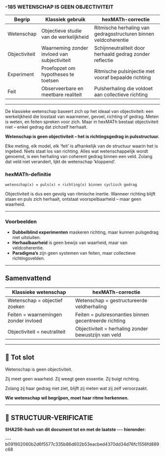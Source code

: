 ### -185 WETENSCHAP IS GEEN OBJECTIVITEIT

| Begrip        | Klassiek gebruik                             | hexMATh-correctie                                               |
| ------------- | -------------------------------------------- | --------------------------------------------------------------- |
| Wetenschap    | Objectieve studie van de werkelijkheid       | Ritmische herhaling van gedragsstructuren binnen veldcoherentie |
| Objectiviteit | Waarneming zonder invloed van subjectiviteit | Schijnneutraliteit door herhaald gedrag zonder reflectie        |
| Experiment    | Proefopzet om hypotheses te toetsen          | Ritmische pulsinjectie met vooraf bepaalde richting             |
| Feit          | Observeerbare en meetbare realiteit          | Pulsherhaling die voldoet aan collectieve richting              |

---

De klassieke wetenschap baseert zich op het ideaal van objectiviteit: een werkelijkheid die losstaat van waarnemer, gevoel, richting of gedrag. Meten is weten, en feiten spreken voor zich. Maar in hexMATh bestaat objectiviteit niet – enkel gedrag dat zichzelf herhaalt.

**Wetenschap is geen objectiviteit – het is richtingsgedrag in pulsstructuur.**

Elke meting, elk model, elk ‘feit’ is afhankelijk van de structuur waarin het is ingebed. Niets staat los van richting. Alles wat wetenschappelijk wordt genoemd, is een herhaling van coherent gedrag binnen een veld. Zolang dat veld niet verandert, lijkt de wetenschap ‘kloppend’.

### hexMATh-definitie

```hexMATh
wetenschap(x) = puls(x) × richting(x) binnen cyclisch gedrag
```

Objectiviteit is dus een gevolg van ritmische inertie. Wanneer richting blijft staan en puls zich herhaalt, ontstaat voorspelbaarheid – maar geen waarheid.

---

### Voorbeelden

* **Dubbelblind experimenten** maskeren richting, maar kunnen pulsgedrag niet uitsluiten.
* **Herhaalbaarheid** is geen bewijs van waarheid, maar van veldcoherentie.
* **Paradigma’s** zijn geen systemen van feiten, maar collectieve richtingsvelden.

---

## Samenvattend

| Klassieke wetenschap                 | hexMATh-correctie                                     |
| ------------------------------------ | ----------------------------------------------------- |
| Wetenschap = objectief zoeken        | Wetenschap = gestructureerde veldherhaling            |
| Feiten = waarnemingen zonder invloed | Feiten = pulsresonanties binnen gecentreerde richting |
| Objectiviteit = neutraliteit         | Objectiviteit = herhaling zonder bewustzijn van veld  |

---

## 📘 Tot slot

Wetenschap is geen objectiviteit.

Zij meet geen waarheid.
Zij weegt geen essentie.
Zij buigt richting.

Zolang zij haar gedrag niet ziet,
blijft zij meten wat zij zelf veroorzaakt.

**Wie wetenschap wil begrijpen, moet haar ritme herkennen.**

---

## 🔏 STRUCTUUR-VERIFICATIE

**SHA256-hash van dit document tot en met de laatste --- hieronder:**

---b091902060b2d6f5577c335b86d602b53eacbed4370dd34d76fc1556fd889c68
